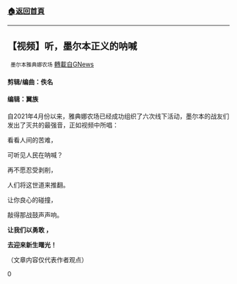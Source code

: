 ###  [:house:返回首頁](https://github.com/ourhimalayas/txt)
---

## 【视频】听，墨尔本正义的呐喊
` 墨尔本雅典娜农场` [轉載自GNews](https://gnews.org/zh-hans/1280709/)

#### 剪辑/编曲：佚名

#### 编辑：翼族

自2021年4月份以来，雅典娜农场已经成功组织了六次线下活动，墨尔本的战友们发出了灭共的最强音，正如视频中所唱：

看看人间的苦难，

可听见人民在呐喊？

再不愿忍受剥削，

人们将这世道来推翻。

让你良心的碰撞，

敲得那战鼓声声响。

**让我们以勇敢 ，**

**去迎来新生曙光！**

（文章内容仅代表作者观点）

0
